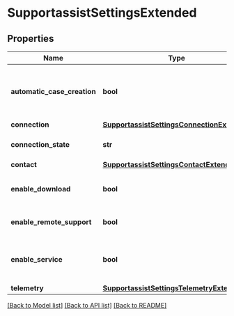 # SupportassistSettingsExtended

## Properties
Name | Type | Description | Notes
------------ | ------------- | ------------- | -------------
**automatic_case_creation** | **bool** | True indicates automatic case creation is enabled | [optional] [default to True]
**connection** | [**SupportassistSettingsConnectionExtended**](SupportassistSettingsConnectionExtended.md) |  | [optional] 
**connection_state** | **str** | Set connectivity state. | [optional] 
**contact** | [**SupportassistSettingsContactExtended**](SupportassistSettingsContactExtended.md) |  | [optional] 
**enable_download** | **bool** | True indicates downloads are enabled | [optional] [default to True]
**enable_remote_support** | **bool** | Allow remote support. | [optional] [default to False]
**enable_service** | **bool** | Enable or disable Dell Technologies connectivity services. | [optional] [default to False]
**telemetry** | [**SupportassistSettingsTelemetryExtended**](SupportassistSettingsTelemetryExtended.md) |  | [optional] 

[[Back to Model list]](../README.md#documentation-for-models) [[Back to API list]](../README.md#documentation-for-api-endpoints) [[Back to README]](../README.md)


